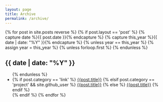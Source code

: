 ```yaml
---
layout: page
title: Archive
permalink: /archive/
---
```


<div class="archives" itemscope itemtype="http://schema.org/Blog">
{% for post in site.posts reverse %}
{% if post.layout == 'post' %}
	{% capture date %}{{ post.date }}{% endcapture %}
  {% capture this_year %}{{ date | date: "%Y" }}{% endcapture %}
  {% unless year == this_year %}
	  {% assign year = this_year %}
	  {% unless forloop.first %}
		  </ul>
	  {% endunless %}
	  <h2 class="year">{{ date | date: "%Y" }}</h2>
	  <ul>
  {% endunless %}
	<li>
        {% if post.category == 'link' %}
        <a href="{{ post.external-url }}" class="external-link">{{post.title}}</a>
        {% elsif post.category == 'project' && site.github_user %}
        <a href="https://github.com/{{ site.github_user }}/{{ post.title }}" class="github-project-link">{{post.title}}</a>
        {% else %}
        <a href="{{ site.baseurl }}{{ post.url }}">{{post.title}}</a>
        {% endif %}
	</li>
{% endif %}
{% endfor %}
  </ul>
</div>
